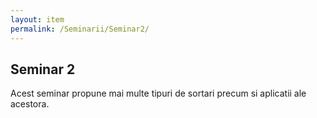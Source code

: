 ```yaml
---
layout: item
permalink: /Seminarii/Seminar2/
---
```


## Seminar 2

Acest seminar propune mai multe tipuri de sortari precum si aplicatii ale acestora.

